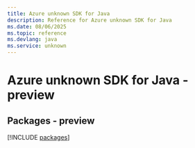 ```yaml
---
title: Azure unknown SDK for Java
description: Reference for Azure unknown SDK for Java
ms.date: 08/06/2025
ms.topic: reference
ms.devlang: java
ms.service: unknown
---
```

# Azure unknown SDK for Java - preview
## Packages - preview
[!INCLUDE [packages](unknown-index.md)]
